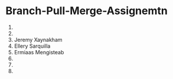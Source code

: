 # Branch-Pull-Merge-Assignemtn

1. 
2. 
3. Jeremy Xaynakham
4. Ellery Sarquilla
5. Ermiaas Mengisteab
6. 
7. 
8. 


